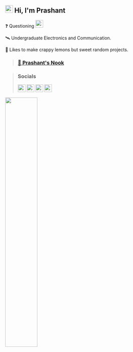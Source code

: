 ## <img src="https://cdn.discordapp.com/emojis/858551929927106560.png?v=1" width=24> Hi, I'm Prashant 

❓ Questioning <img src="https://api.0x45.in/generate/badge?icon=err&text=42&buff=64" height=24px>

🛰️ Undergraduate Electronics and Communication.

🍋 Likes to make crappy lemons but sweet random projects.

> ### [🔗 Prashant's Nook](https://0x45.in)


> ### Socials
> <img src="https://api.0x45.in/generate/badge?icon=discord&text=pacchu%234112" height=24px>
> <a href="https://www.last.fm/user/itspacchu"><img src="https://api.0x45.in/generate/badge?icon=lastfm&text=itspacchu" height=24px></a>
> <a href="https://open.spotify.com/user/pacchuprashant"><img src="https://api.0x45.in/generate/badge?icon=spotify&text=pacchuprashant" height=24px></a>
> <a href="https://www.youtube.com/channel/UCpVLV3pxEJHfUqz6FG199Uw"><img src="https://api.0x45.in/generate/badge?icon=youtube&text=itspacchu" height=24px></a>

<img src="https://user-images.githubusercontent.com/37984032/123756595-b53bd700-d8da-11eb-98ff-64143874c02f.gif" width=45%>
